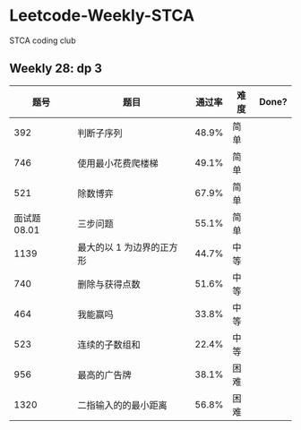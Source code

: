 # Leetcode-Weekly-STCA
STCA coding club 

## Weekly 28: dp 3

| 题号        | 题目             | 通过率   | 难度 | Done?|
|-----------|----------------|-------|----|----|
| 392       | 判断子序列          | 48.9% | 简单 | |
| 746       | 使用最小花费爬楼梯      | 49.1% | 简单 | |
| 521       | 除数博弈           | 67.9% | 简单 | |
| 面试题 08.01 | 三步问题           | 55.1% | 简单 | |
| 1139      | 最大的以 1 为边界的正方形 | 44.7% | 中等 | |
| 740       | 删除与获得点数        | 51.6% | 中等 | |
| 464       | 我能赢吗           | 33.8% | 中等 | |
| 523       | 连续的子数组和        | 22.4% | 中等 | |
| 956       | 最高的广告牌         | 38.1% | 困难 | |
| 1320      | 二指输入的的最小距离     | 56.8% | 困难 | |
